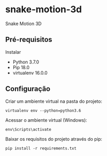 # snake-motion-3d
Snake Motion 3D

## Pré-requisitos
Instalar 
* Python 3.7.0
* Pip 18.0
* virtualenv 16.0.0

## Configuração

Criar um ambiente virtual na pasta do projeto:
```
virtualenv env --python=python3.6
```

Acessar o ambiente virtual (Windows):
```
env\Scripts\activate
```

Baixar os requisitos do projeto através do pip:
```
pip install -r requirements.txt
```

